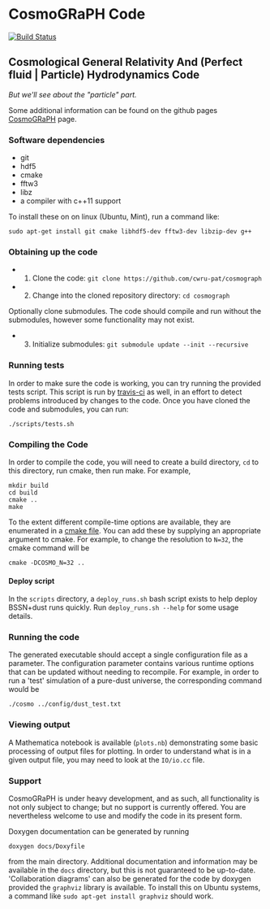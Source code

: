 # CosmoGRaPH Code

[![Build Status](https://travis-ci.com/cwru-pat/cosmograph.svg?token=j5zJrjKFZL3UXL3HwPp6&branch=master)](https://travis-ci.com/cwru-pat/cosmograph)

## Cosmological General Relativity And (Perfect fluid | Particle) Hydrodynamics Code

*But we'll see about the "particle" part.*

Some additional information can be found on the github pages [CosmoGRaPH](https://cwru-pat.github.io/cosmograph) page.

### Software dependencies

 - git
 - hdf5
 - cmake
 - fftw3
 - libz
 - a compiler with c++11 support

To install these on on linux (Ubuntu, Mint), run a command like:

```{r, engine='bash', compile}
sudo apt-get install git cmake libhdf5-dev fftw3-dev libzip-dev g++
```

### Obtaining up the code
 
 - 1) Clone the code: `git clone https://github.com/cwru-pat/cosmograph`
 - 2) Change into the cloned repository directory: `cd cosmograph`

Optionally clone submodules. The code should compile and run without the
submodules, however some functionality may not exist.

 - 3) Initialize submodules: `git submodule update --init --recursive`

### Running tests

In order to make sure the code is working, you can try running the provided
tests script. This script is run by [travis-ci](https://travis-ci.com/cwru-pat/cosmograph)
as well, in an effort to detect problems introduced by changes to the code.
Once you have cloned the code and submodules, you can run:

```{r, engine='bash', run_tests}
./scripts/tests.sh
```

### Compiling the Code

In order to compile the code, you will need to create a build directory,
`cd` to this directory, run cmake, then run make. For example,

```{r, engine='bash', run_tests}
mkdir build
cd build
cmake ..
make
```

To the extent different compile-time options are available, they are
enumerated in a [cmake file](https://github.com/cwru-pat/cosmograph/blob/master/cmake/options.cmake).
You can add these by supplying an appropriate argument to cmake. For
example, to change the resolution to `N=32`, the cmake command will be

```{r, engine='bash', compile}
cmake -DCOSMO_N=32 ..
```

#### Deploy script

In the `scripts` directory, a `deploy_runs.sh` bash script exists to help
deploy BSSN+dust runs quickly. Run `deploy_runs.sh --help` for some usage
details.

### Running the code

The generated executable should accept a single configuration file as a
parameter. The configuration parameter contains various runtime options that
can be  updated without needing to recompile. For example, in order to run a
'test' simulation of a pure-dust universe, the corresponding command would be

```{r, engine='bash', compile}
./cosmo ../config/dust_test.txt
```

### Viewing output

A Mathematica notebook is available (`plots.nb`) demonstrating some basic
processing of output files for plotting. In order to understand what is in a
given output file, you may need to look at the `IO/io.cc` file.

### Support

CosmoGRaPH is under heavy development, and as such, all functionality is not 
only subject to change; but no support is currently offered. You are
nevertheless welcome to use and modify the code in its present form.

Doxygen documentation can be generated by running
```{r, engine='bash', compile}
doxygen docs/Doxyfile
```
from the main directory. Additional documentation and information may be
available in the `docs` directory, but this is not guaranteed to be
up-to-date. 'Collaboration diagrams' can also be generated for the code
by doxygen provided the `graphviz` library is available. To install this
on Ubuntu systems, a command like `sudo apt-get install graphviz` should
work.
